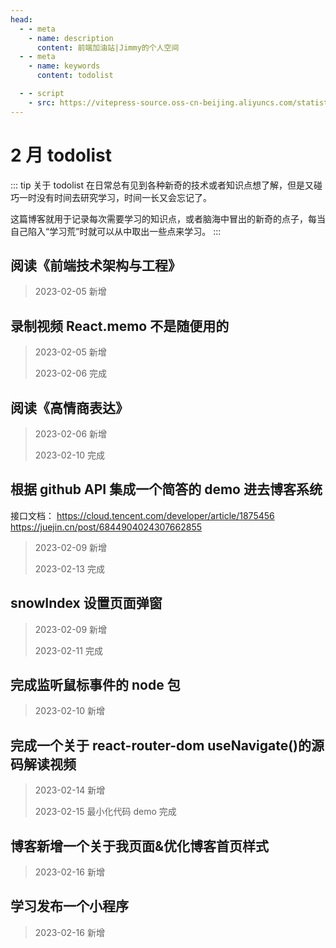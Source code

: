 ```yaml
---
head:
  - - meta
    - name: description
      content: 前端加油站|Jimmy的个人空间
  - - meta
    - name: keywords
      content: todolist

  - - script
    - src: https://vitepress-source.oss-cn-beijing.aliyuncs.com/statistics.js
---
```


# 2 月 todolist

::: tip 关于 todolist
在日常总有见到各种新奇的技术或者知识点想了解，但是又碰巧一时没有时间去研究学习，时间一长又会忘记了。

这篇博客就用于记录每次需要学习的知识点，或者脑海中冒出的新奇的点子，每当自己陷入“学习荒”时就可以从中取出一些点来学习。
:::

## 阅读《前端技术架构与工程》

> 2023-02-05 新增

## 录制视频 React.memo 不是随便用的

> 2023-02-05 新增
>
> 2023-02-06 完成

## 阅读《高情商表达》

> 2023-02-06 新增
>
> 2023-02-10 完成

## 根据 github API 集成一个简答的 demo 进去博客系统

接口文档： https://cloud.tencent.com/developer/article/1875456
https://juejin.cn/post/6844904024307662855

> 2023-02-09 新增
>
> 2023-02-13 完成

## snowIndex 设置页面弹窗

> 2023-02-09 新增
>
> 2023-02-11 完成

## 完成监听鼠标事件的 node 包

> 2023-02-10 新增

## 完成一个关于 react-router-dom useNavigate()的源码解读视频

> 2023-02-14 新增
>
> 2023-02-15 最小化代码 demo 完成

## 博客新增一个关于我页面&优化博客首页样式

> 2023-02-16 新增

## 学习发布一个小程序

> 2023-02-16 新增

